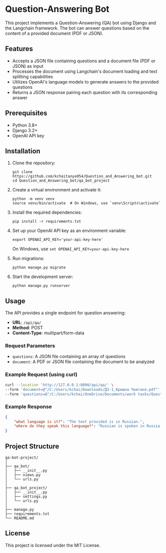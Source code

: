 # Question-Answering Bot

This project implements a Question-Answering (QA) bot using Django and the Langchain framework. The bot can answer questions based on the content of a provided document (PDF or JSON).

## Features

- Accepts a JSON file containing questions and a document file (PDF or JSON) as input
- Processes the document using Langchain's document loading and text splitting capabilities
- Utilizes OpenAI's language models to generate answers to the provided questions
- Returns a JSON response pairing each question with its corresponding answer

## Prerequisites

- Python 3.8+
- Django 3.2+
- OpenAI API key

## Installation

1. Clone the repository:
   ```
   git clone https://github.com/kchaitanya954/Question_and_Answering_bot.git
   cd Question_and_Answering_bot/qa_bot_project
   ```

2. Create a virtual environment and activate it:
   ```
   python -m venv venv
   source venv/bin/activate  # On Windows, use `venv\Scripts\activate`
   ```

3. Install the required dependencies:
   ```
   pip install -r requirements.txt
   ```

4. Set up your OpenAI API key as an environment variable:
   ```
   export OPENAI_API_KEY='your-api-key-here'
   ```
   On Windows, use `set OPENAI_API_KEY=your-api-key-here`

5. Run migrations:
   ```
   python manage.py migrate
   ```

6. Start the development server:
   ```
   python manage.py runserver
   ```

## Usage

The API provides a single endpoint for question answering:

- **URL**: `/api/qa/`
- **Method**: POST
- **Content-Type**: multipart/form-data

### Request Parameters

- `questions`: A JSON file containing an array of questions
- `document`: A PDF or JSON file containing the document to be analyzed

### Example Request (using curl)

```bash
curl --location 'http://127.0.0.1:8000/api/qa/' \
--form 'document=@"/C:/Users/kchai/Downloads/ДЗ-1_Кришна Чаитаня.pdf"' \
--form 'questions=@"/C:/Users/kchai/OneDrive/Documents/work tasks/Question_and_Answering_bot/questions.json"'
```
### Example Response

```json
{
    "what language is it?": "The text provided is in Russian.",
    "where do they speak this language?": "Russian is spoken in Russia."
}
```


## Project Structure

```
qa-bot-project/
│
├── qa_bot/
│   ├── __init__.py
│   ├── views.py
│   └── urls.py
│
├── qa_bot_project/
│   ├── __init__.py
│   ├── settings.py
│   └── urls.py
│
├── manage.py
├── requirements.txt
└── README.md
```


## License

This project is licensed under the MIT License.